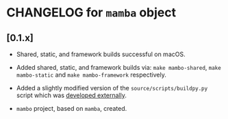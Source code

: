 # CHANGELOG for `mamba` object

## [0.1.x]

- Shared, static, and framework builds successful on macOS.

- Added shared, static, and framework builds via: `make mambo-shared`, `make mambo-static` and `make mambo-framework` respectively.

- Added a slightly modified version of the `source/scripts/buildpy.py` script which was [developed externally](https://github.com/shakfu/buildpy).

- `mambo` project, based on `mamba`, created.
